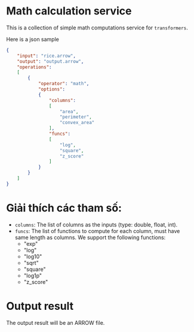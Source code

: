 # Math calculation service

This is a collection of simple math computations service for `transformers`.

Here is a json sample
```JSON
{
    "input": "rice.arrow",
    "output": "output.arrow",
    "operations":
    [
        {
            "operator": "math",
            "options":
            {
                "columns":
                [
                    "area",
                    "perimeter",
                    "convex_area"
                ],
                "funcs":
                [
                    "log",
                    "square",
                    "z_score"
                ]
            }
        }
    ]
}
```

# Giải thích các tham số:

- `columns`: The list of columns as the inputs (type: double, float, int).
- `funcs`: The list of functions to compute for each column, must have same length as columns. We support the following functions:
	-  "exp"
	-  "log"
	-  "log10"
	-  "sqrt"
	-  "square"
	-  "log1p"
	-  "z_score"


# Output result
The output result will be an ARROW file.
